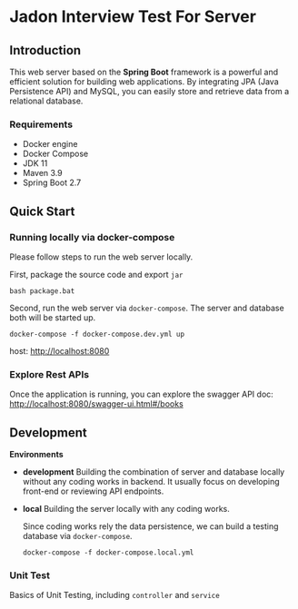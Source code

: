 # Jadon Interview Test For Server

## Introduction

This web server based on the **Spring Boot** framework is a powerful and efficient solution for building web applications. By integrating JPA (Java Persistence API) and MySQL, you can easily store and retrieve data from a relational database.

### Requirements

- Docker engine
- Docker Compose
- JDK 11
- Maven 3.9
- Spring Boot 2.7

## Quick Start

### Running locally via docker-compose

Please follow steps to run the web server locally.

First, package the source code and export `jar`

```shell
bash package.bat
```

Second, run the web server via `docker-compose`. The server and database both will be started up.

```shell
docker-compose -f docker-compose.dev.yml up
```

host: <http://localhost:8080>

### Explore Rest APIs

Once the application is running, you can explore the swagger API doc: <http://localhost:8080/swagger-ui.html#/books>

## Development

**Environments**

- **development**
  Building the combination of server and database locally without any coding works in backend. It usually focus on developing front-end or reviewing API endpoints.

- **local**
  Building the server locally with any coding works.

  Since coding works rely the data persistence, we can build a testing database via `docker-compose`.

  ```shell
  docker-compose -f docker-compose.local.yml
  ```

### Unit Test

Basics of Unit Testing, including `controller` and `service`
